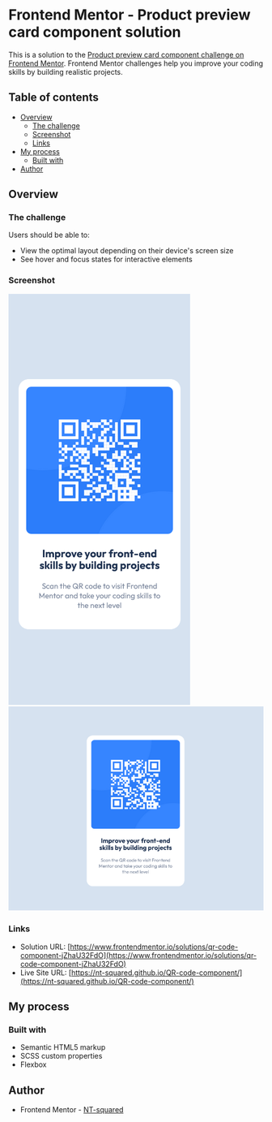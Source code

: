 # Frontend Mentor - Product preview card component solution

This is a solution to the [Product preview card component challenge on Frontend Mentor](https://www.frontendmentor.io/challenges/product-preview-card-component-GO7UmttRfa). Frontend Mentor challenges help you improve your coding skills by building realistic projects.

## Table of contents

- [Overview](#overview)
  - [The challenge](#the-challenge)
  - [Screenshot](#screenshot)
  - [Links](#links)
- [My process](#my-process)
  - [Built with](#built-with)
- [Author](#author)

## Overview

### The challenge

Users should be able to:

- View the optimal layout depending on their device's screen size
- See hover and focus states for interactive elements

### Screenshot

![mobile-view](./screenshot/mobile-version.png)
![desktop-view](./screenshot/desktop-version.png)

### Links

- Solution URL: [https://www.frontendmentor.io/solutions/qr-code-component-jZhaU32FdO](https://www.frontendmentor.io/solutions/qr-code-component-jZhaU32FdO)
- Live Site URL: [https://nt-squared.github.io/QR-code-component/](https://nt-squared.github.io/QR-code-component/)

## My process

### Built with

- Semantic HTML5 markup
- SCSS custom properties
- Flexbox

## Author

- Frontend Mentor - [NT-squared](https://www.frontendmentor.io/profile/nt-squared)
